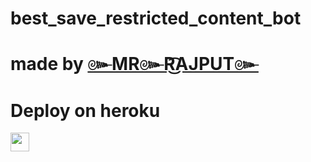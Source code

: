 # best_save_restricted_content_bot
# made by [๛MR๛R͜͡AJPUT๛](tg://openmessage?user_id=6874153886) 

 
# Deploy on heroku


<a href="https://dashboard.heroku.com/new?template=https://github.com/RAJPUT681830/save0009">
     <img height="30px" src="https://img.shields.io/badge/Deploy%20To%20Heroku-blueviolet?style=for-the-badge&logo=heroku">
  </a>
